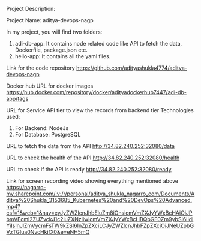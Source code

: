 Project Description:

Project Name: aditya-devops-nagp

In my project, you will find two folders:
1. adi-db-app: It contains node related code like API to fetch the data, Dockerfile, package.json etc.
2. hello-app:  It contains all the yaml files.

Link for the code repository
https://github.com/adityashukla4774/aditya-devops-nagp

Docker hub URL for docker images
https://hub.docker.com/repository/docker/adityadockerhub7447/adi-db-app/tags

URL for Service API tier to view the records from backend tier
Technologies used:
1. For Backend: NodeJs
2. For Database: PostgreSQL

URL to fetch the data from the API
http://34.82.240.252:32080/data

URL to check the health of the API
http://34.82.240.252:32080/health

URL to check if the API is ready
http://34.82.240.252:32080/ready

Link for screen recording video showing everything mentioned above
https://nagarro-my.sharepoint.com/:v:/r/personal/aditya_shukla_nagarro_com/Documents/Aditya%20Shukla_3153685_Kubernetes%20and%20DevOps%20Advanced.mp4?csf=1&web=1&nav=eyJyZWZlcnJhbEluZm8iOnsicmVmZXJyYWxBcHAiOiJPbmVEcml2ZUZvckJ1c2luZXNzIiwicmVmZXJyYWxBcHBQbGF0Zm9ybSI6IldlYiIsInJlZmVycmFsTW9kZSI6InZpZXciLCJyZWZlcnJhbFZpZXciOiJNeUZpbGVzTGlua0NvcHkifX0&e=eNH5mQ
